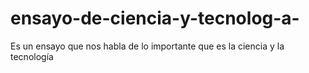 # ensayo-de-ciencia-y-tecnolog-a-
Es un ensayo que nos habla de lo importante que es la ciencia y la tecnología 
